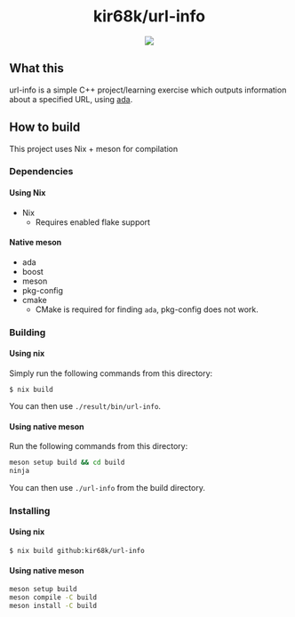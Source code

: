 <h1 align="center">kir68k/url-info</h1>
<p align="center">
    <a href="https://spdx.org/licenses/ISC.html">
        <img src="https://img.shields.io/badge/License-ISC-FF4783.svg">
    </a>
</p>

## What this
url-info is a simple C++ project/learning exercise which outputs information about a specified URL, using [ada](https://ada-url.com/).

## How to build
This project uses Nix + meson for compilation

### Dependencies
#### Using Nix
- Nix
    - Requires enabled flake support

#### Native meson
- ada
- boost
- meson
- pkg-config
- cmake
    - CMake is required for finding `ada`, pkg-config does not work.

### Building
#### Using nix
Simply run the following commands from this directory:
```console
$ nix build
```
You can then use `./result/bin/url-info`.

#### Using native meson
Run the following commands from this directory:
```bash
meson setup build && cd build
ninja
```
You can then use `./url-info` from the build directory.

### Installing
#### Using nix
```console
$ nix build github:kir68k/url-info
```

#### Using native meson
```bash
meson setup build
meson compile -C build
meson install -C build
```
